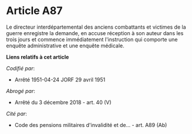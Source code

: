 # Article A87

Le directeur interdépartemental des anciens combattants et victimes de la guerre enregistre la demande, en accuse réception à
son auteur dans les trois jours et commence immédiatement l'instruction qui comporte une enquête administrative et une
enquête médicale.

**Liens relatifs à cet article**

_Codifié par_:

  - Arrêté 1951-04-24 JORF 29 avril 1951

_Abrogé par_:

  - Arrêté du 3 décembre 2018 - art. 40 (V)

_Cité par_:

  - Code des pensions militaires d'invalidité et de... - art. A89 (Ab)
